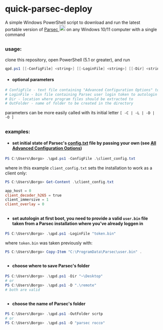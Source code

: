 # quick-parsec-deploy


A simple Windows PowerShell script to download and run the latest portable version of
<a href="https://parsec.app/downloads">Parsec <img src="https://imgur.com/3QEwVvy.png" width=20 height=20></a>
 on any Windows 10/11 computer with a single command
 ##


### usage:
clone this repository, open PowerShell (5.1 or greater), and run
```powershell
qpd.ps1 [[-ConfigFile] <string>] [[-LoginFile] <string>] [[-Dir] <string>] [[-OutFolder] <string>]
```

- #### optional parameters 
```powershell
# ConfigFile - text file containing "Advanced Configuration Options" to add to config.txt
# LoginFile - bin file containing Parsec user login token to autologin
# Dir - location where program files should be extracted to
# OutFolder - name of folder to be created in the directory
```
parameters can be more easily called with its initial letter `[ -C | -L | -D | -O ]`
##


### examples:
- #### set initial state of Parsec's [config.txt](https://support.parsec.app/hc/en-us/articles/360003145951-Accessing-Your-Advanced-Settings) file by passing your own (see [All Advanced Configuration Options](https://support.parsec.app/hc/en-us/articles/360001562772-All-Advanced-Configuration-Options))
```powershell
PS C:\Users\Borgo> .\qpd.ps1 -ConfigFile .\client_config.txt
```
where in this example `client_config.txt` sets the installation to work as a client only:
```powershell
PS C:\Users\Borgo> Get-Content .\client_config.txt

app_host = 0
client_decoder_h265 = true
client_immersive = 1
client_overlay = 0
```
##

- #### set autologin at first boot, you need to provide a valid `user.bin` file taken from a Parsec installation where you've already loggen in
```powershell
PS C:\Users\Borgo> .\qpd.ps1 -LoginFile "token.bin"
```
where `token.bin` was taken previously with:
```powershell
PS C:\Users\Borgo> Copy-Item "C:\ProgramData\Parsec\user.bin" .
```
##

- #### choose where to save Parsec's folder
```powershell
PS C:\Users\Borgo> .\qpd.ps1 -Dir "~\Desktop"
# or 
PS C:\Users\Borgo> .\qpd.ps1 -D ".\remote"
# both are valid
```
##

- #### choose the name of Parsec's folder
```powershell
PS C:\Users\Borgo> .\qpd.ps1 -OutFolder scrtp
# or
PS C:\Users\Borgo> .\qpd.ps1 -O "parsec rocco"
```
